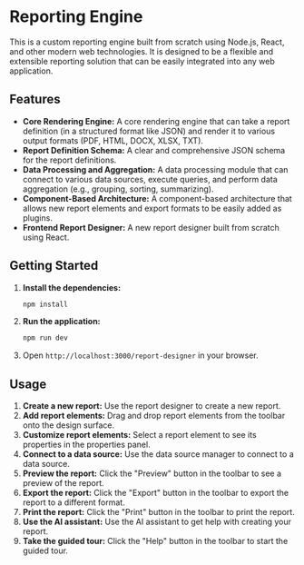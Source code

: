 # Reporting Engine

This is a custom reporting engine built from scratch using Node.js, React, and other modern web technologies. It is designed to be a flexible and extensible reporting solution that can be easily integrated into any web application.

## Features

*   **Core Rendering Engine:** A core rendering engine that can take a report definition (in a structured format like JSON) and render it to various output formats (PDF, HTML, DOCX, XLSX, TXT).
*   **Report Definition Schema:** A clear and comprehensive JSON schema for the report definitions.
*   **Data Processing and Aggregation:** A data processing module that can connect to various data sources, execute queries, and perform data aggregation (e.g., grouping, sorting, summarizing).
*   **Component-Based Architecture:** A component-based architecture that allows new report elements and export formats to be easily added as plugins.
*   **Frontend Report Designer:** A new report designer built from scratch using React.

## Getting Started

1.  **Install the dependencies:**
    ```bash
    npm install
    ```
2.  **Run the application:**
    ```bash
    npm run dev
    ```
3.  Open `http://localhost:3000/report-designer` in your browser.

## Usage

1.  **Create a new report:** Use the report designer to create a new report.
2.  **Add report elements:** Drag and drop report elements from the toolbar onto the design surface.
3.  **Customize report elements:** Select a report element to see its properties in the properties panel.
4.  **Connect to a data source:** Use the data source manager to connect to a data source.
5.  **Preview the report:** Click the "Preview" button in the toolbar to see a preview of the report.
6.  **Export the report:** Click the "Export" button in the toolbar to export the report to a different format.
7.  **Print the report:** Click the "Print" button in the toolbar to print the report.
8.  **Use the AI assistant:** Use the AI assistant to get help with creating your report.
9.  **Take the guided tour:** Click the "Help" button in the toolbar to start the guided tour.
